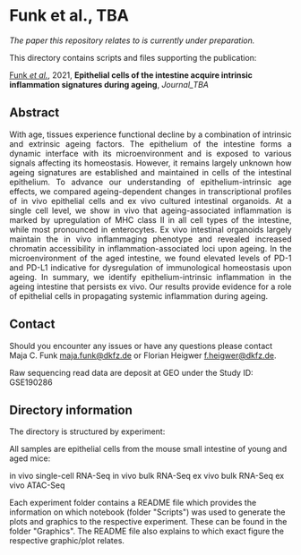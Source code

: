 # Funk et al., TBA

_The paper this repository relates to is currently under preparation._

This directory contains scripts and files supporting the publication: </br>

[Funk _et al._](http://LINK_TBA), 2021, **Epithelial cells of the intestine acquire intrinsic inflammation signatures during ageing**, _Journal_TBA_

## Abstract

<div style="text-align: justify; vertical-align: middle;">
With age, tissues experience functional decline by a combination of intrinsic and extrinsic ageing factors. The epithelium of the intestine forms a dynamic interface with its microenvironment and is exposed to various signals affecting its homeostasis. However, it remains largely unknown how ageing signatures are established and maintained in cells of the intestinal epithelium. To advance our understanding of epithelium-intrinsic age effects, we compared ageing-dependent changes in transcriptional profiles of in vivo epithelial cells and ex vivo cultured intestinal organoids. At a single cell level, we show in vivo that ageing-associated inflammation is marked by upregulation of MHC class II in all cell types of the intestine, while most pronounced in enterocytes. Ex vivo intestinal organoids largely maintain the in vivo inflammaging phenotype and revealed increased chromatin accessibility in inflammation-associated loci upon ageing. In the microenvironment of the aged intestine, we found elevated levels of PD-1 and PD-L1 indicative for dysregulation of immunological homeostasis upon ageing. In summary, we identify epithelium-intrinsic inflammation in the ageing intestine that persists ex vivo. Our results provide evidence for a role of epithelial cells in propagating systemic inflammation during ageing.
</div>

## Contact

Should you encounter any issues or have any questions please contact Maja C. Funk <maja.funk@dkfz.de> or Florian Heigwer <f.heigwer@dkfz.de>.

Raw sequencing read data are deposit at GEO under the Study ID: GSE190286


## Directory information

The directory is structured by experiment:

All samples are epithelial cells from the mouse small intestine of young and aged mice:

in vivo single-cell RNA-Seq
in vivo bulk RNA-Seq
ex vivo bulk RNA-Seq
ex vivo ATAC-Seq

Each experiment folder contains a README file which provides the information on which notebook (folder "Scripts") was used to generate the plots and graphics to the respective experiment. These can be found in the folder "Graphics". The README file also explains to which exact figure the respective graphic/plot relates. 
